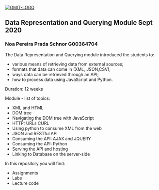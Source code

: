 <a href="https://ibb.co/Mnc0wdk"><img src="https://i.ibb.co/dBPYCZ4/GMIT-LOGO.png" alt="GMIT-LOGO" border="0" /></a>

## Data Representation and Querying Module Sept 2020

### Noa Pereira Prada Schnor  G00364704

The Data Representation and Querying module introduced the students to:
- various means of retrieving data from external sources;
- formats that data can come in (XML, JSON,CSV);
- ways data can be retrieved through an API;
- how to process data using JavaScript and Python.

Duration: 12 weeks

Module - list of topics:
- XML and HTML
- DOM tree
- Navigating the DOM tree with JavaScript
- HTTP: URLs CURL
- Using python to consume XML from the web
- JSON and RESTful API
- Consuming the API: AJAX and JQUERY
- Consuming the API: Python
- Serving the API and hosting
- Linking to Database on the server-side

In this repository you will find:
- Assignments
- Labs
- Lecture code
